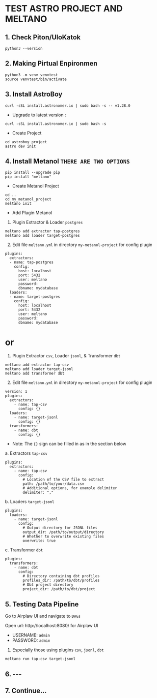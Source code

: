 TEST ASTRO PROJECT AND MELTANO
===

## 1. Check Piton/UloKatok
```
python3 --version
```

## 2. Making Pirtual Enpironmen
```
python3 -m venv venvtest
source venvtest/bin/activate
```

## 3. Install AstroBoy
```
curl -sSL install.astronomer.io | sudo bash -s -- v1.28.0
```
- Upgrade to latest version :
```
curl -sSL install.astronomer.io | sudo bash -s
```
- Create Project
```
cd astroboy_project
astro dev init
```

## 4. Install Metanol `THERE ARE TWO OPTIONS`
```
pip install --upgrade pip
pip install "meltano"
```
- Create Metanol Project
```
cd ..
cd my_metanol_project
meltano init
```
- Add Plugin Metanol
1.  Plugin Extractor & Loader `postgres`
```
meltano add extractor tap-postgres
meltano add loader target-postgres
```
2. Edit file `meltano.yml` in directory `my-metanol-project` for config plugin
```
plugins:
  extractors:
  - name: tap-postgres
    config:
      host: localhost
      port: 5432
      user: meltano
      password:
      dbname: mydatabase
  loaders:
  - name: target-postgres
    config:
      host: localhost
      port: 5432
      user: meltano
      password:
      dbname: mydatabase
```

# or

1. Plugin Extractor `csv`, Loader `jsonl`, & Transformer `dbt`
```
meltano add extractor tap-csv
meltano add loader target-jsonl
meltano add transformer dbt
```
2. Edit file `meltano.yml` in directory `my-metanol-project` for config plugin
```
version: 1
plugins:
  extractors:
    - name: tap-csv
      config: {}
  loaders:
    - name: target-jsonl
      config: {}
  transformers:
    - name: dbt
      config: {}
```
* Note: The `{}` sign can be filled in as in the section below

a. Extractors `tap-csv`
```
plugins:
  extractors:
    - name: tap-csv
      config:
        # Location of the CSV file to extract
        path: /path/to/your/data.csv
        # Additional options, for example delimiter
        delimiter: ","
```
b. Loaders `target-jsonl`
```
plugins:
  loaders:
    - name: target-jsonl
      config:
        # Output directory for JSONL files
        output_dir: /path/to/output/directory
        # Whether to overwrite existing files
        overwrite: true
```
c. Transformer `dbt`
```
plugins:
  transformers:
    - name: dbt
      config:
        # Directory containing dbt profiles
        profiles_dir: /path/to/dbt/profiles
        # Dbt project directory
        project_dir: /path/to/dbt/project
```

## 5. Testing Data Pipeline
Go to Airplaw UI and navigate to `DAGs`

Open url: http://localhost:8080/ for Airplaw UI
- USERNAME: `admin`
- PASSWORD: `admin`

1. Especially those using plugins `csv`, `jsonl`, `dbt`
```
meltano run tap-csv target-jsonl
```

## 6. ---

## 7. Continue...